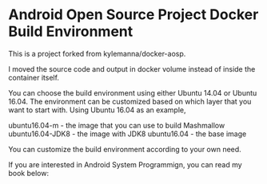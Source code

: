 Android Open Source Project Docker Build Environment
====================================================

This is a project forked from kylemanna/docker-aosp.

I moved the source code and output in docker volume instead of inside
the container itself.

You can choose the build environment using either Ubuntu 14.04 or Ubuntu 16.04.
The environment can be customized based on which layer that you want to start
with. Using Ubuntu 16.04 as an example,

ubuntu16.04-m     - the image that you can use to build Mashmallow
ubuntu16.04-JDK8  - the image with JDK8
ubuntu16.04       - the base image

You can customize the build environment according to your own need.

If you are interested in Android System Programmign, you can read
my book below:

[Android System Programming]: https://www.amazon.com/Android-System-Programming-Roger-Ye-ebook/dp/B072M68RN9/ref=asap_bc?ie=UTF8
